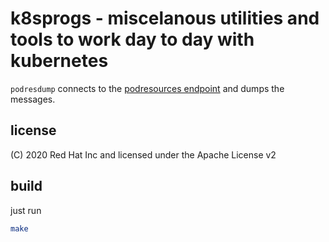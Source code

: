 # k8sprogs - miscelanous utilities and tools to work day to day with kubernetes 

`podresdump` connects to the [podresources endpoint](https://github.com/kubernetes/enhancements/blob/master/keps/sig-node/compute-device-assignment.md) and dumps the messages.

## license
(C) 2020 Red Hat Inc and licensed under the Apache License v2

## build
just run
```bash
make
```
